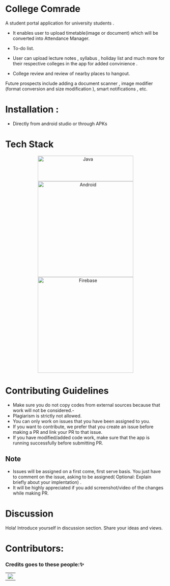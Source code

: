 # College Comrade
A student portal application for university students . 

- It enables user to upload timetable(image or document) which will be converted into Attendance Manager. 

- To-do list.

- User can upload lecture notes , syllabus , holiday list and much more for their respective colleges in the app for added convinience . 

- College review and review of nearby places to hangout.


Future prospects include adding a document scanner , image modifier (format conversion and size modification ), smart notifications , etc.

# Installation :

- Directly from android studio or through APKs

# Tech Stack
<p align="center">
<img alt="Java" src="https://img.shields.io/badge/java-%23ED8B00.svg?&style=for-the-badge&logo=java&logoColor=white" width="300vmax" height="80"/> <img alt="Android" src="https://img.shields.io/badge/Android-3DDC84?style=for-the-badge&logo=android&logoColor=white" width="300vmax"/>	<img alt="Firebase" src="https://img.shields.io/badge/firebase%20-%23039BE5.svg?&style=for-the-badge&logo=firebase" width="300vmax"/></p>

# Contributing Guidelines
- Make sure you do not copy codes from external sources because that work will not be considered.-
- Plagiarism is strictly not allowed.
- You can only work on issues that you have been assigned to you.
- If you want to contribute, we prefer that you create an issue before making a PR and link your PR to that issue.
- If you have modified/added code work, make sure that the app is running successfully before submitting PR.

## Note
- Issues will be assigned on a first come, first serve basis. You just have to comment on the issue, asking to be assigned( Optional: Explain briefly about your implentation) .
- It will be highly appreciated if you add screenshot/video of the changes while making PR.

# Discussion

Hola! Introduce yourself in discussion section. Share your ideas and views. 

# Contributors:

### Credits goes to these people:✨

<table>
	<tr>
		<td>
<a href="https://github.com/Developer-Student-Clubs-VSSUT-Burla/College-Comrade/graphs/contributors">
  <img src="https://contrib.rocks/image?repo=Developer-Student-Clubs-VSSUT-Burla/College-Comrade" />
</a>
		</td>
	</tr>
</table>
